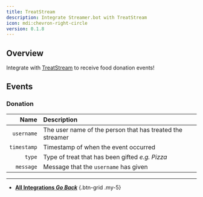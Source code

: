 ```yaml
---
title: TreatStream
description: Integrate Streamer.bot with TreatStream
icon: mdi:chevron-right-circle
version: 0.1.8
---
```


## Overview
Integrate with [TreatStream](https://treatstream.com) to receive food donation events!

## Events
### Donation
Name | Description
----:|:------------
| `username` | The user name of the person that has treated the streamer
| `timestamp` | Timestamp of when the event occurred |
| `type` | Type of treat that has been gifted *e.g. Pizza*
| `message` | Message that the `username` has given

---

- [<i class="mdi mdi-chevron-left"></i> **All Integrations *Go Back***](/Integrations)
{.btn-grid .my-5}